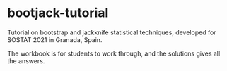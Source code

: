 # bootjack-tutorial
Tutorial on bootstrap and jackknife statistical techniques, developed for SOSTAT 2021 in Granada, Spain. 

The workbook is for students to work through, and the solutions gives all the answers.
